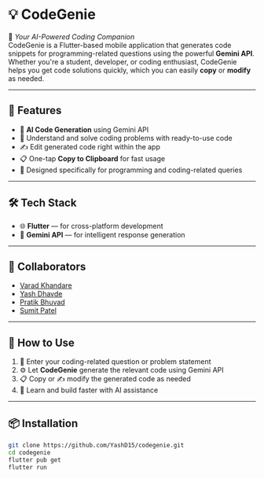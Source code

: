 # 💡 CodeGenie

🚀 *Your AI-Powered Coding Companion*  
CodeGenie is a Flutter-based mobile application that generates code snippets for programming-related questions using the powerful **Gemini API**. Whether you're a student, developer, or coding enthusiast, CodeGenie helps you get code solutions quickly, which you can easily **copy** or **modify** as needed.

---

## 🔧 Features

- 🤖 **AI Code Generation** using Gemini API  
- 🧠 Understand and solve coding problems with ready-to-use code  
- ✍️ Edit generated code right within the app  
- 📋 One-tap **Copy to Clipboard** for fast usage  
- 🎯 Designed specifically for programming and coding-related queries

---

## 🛠️ Tech Stack

- 🌐 **Flutter** — for cross-platform development  
- 🧠 **Gemini API** — for intelligent response generation

---

## 👥 Collaborators

- [Varad Khandare](https://github.com/Varad11220)
- [Yash Dhavde](https://github.com/YashD15)
- [Pratik Bhuvad](https://github.com/Pratik-Bhuvad)
- [Sumit Patel](https://github.com/Dark-Kernel)

---

## 🧪 How to Use

1. 📝 Enter your coding-related question or problem statement  
2. ⚙️ Let **CodeGenie** generate the relevant code using Gemini API  
3. 📋 Copy or ✍️ modify the generated code as needed  
4. 🧠 Learn and build faster with AI assistance

---

## 📦 Installation

```bash
git clone https://github.com/YashD15/codegenie.git
cd codegenie
flutter pub get
flutter run

